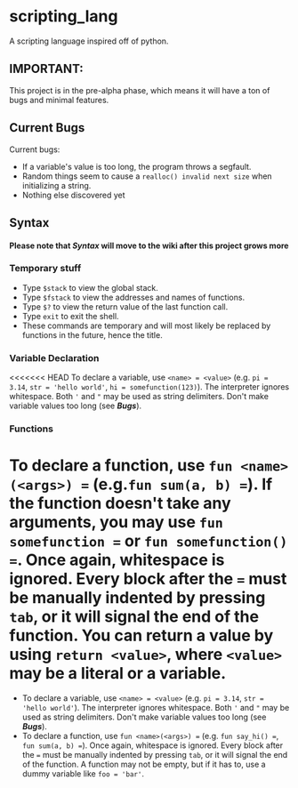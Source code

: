 # scripting_lang
A scripting language inspired off of python.
## IMPORTANT:
This project is in the pre-alpha phase, which means it will have a ton of bugs and minimal features.
## Current Bugs
Current bugs:
* If a variable's value is too long, the program throws a segfault.
* Random things seem to cause a `realloc() invalid next size` when initializing a string.
* Nothing else discovered yet
## Syntax
#### Please note that ***Syntax*** will move to the wiki after this project grows more
### Temporary stuff
* Type `$stack` to view the global stack.
* Type `$fstack` to view the addresses and names of functions.
* Type `$?` to view the return value of the last function call.
* Type `exit` to exit the shell.
* These commands are temporary and will most likely be replaced by functions in the future, hence the title.
### Variable Declaration
<<<<<<< HEAD
To declare a variable, use `<name> = <value>` (e.g. `pi = 3.14`, `str = 'hello world'`, `hi = somefunction(123)`). The interpreter ignores whitespace. Both `'` and `"` may be used as string delimiters. Don't make variable values too long (see ***Bugs***).
### Functions
To declare a function, use `fun <name>(<args>) =` (e.g.`fun sum(a, b) =`). If the function doesn't take any arguments, you may use `fun somefunction =` or `fun somefunction() =`. Once again, whitespace is ignored. Every block after the `=` must be manually indented by pressing `tab`, or it will signal the end of the function. You can return a value by using `return <value>`, where `<value>` may be a literal or a variable.
=======
* To declare a variable, use `<name> = <value>` (e.g. `pi = 3.14`, `str = 'hello world'`). The interpreter ignores whitespace. Both `'` and `"` may be used as string delimiters. Don't make variable values too long (see ***Bugs***).
* To declare a function, use `fun <name>(<args>) =` (e.g. `fun say_hi() =`, `fun sum(a, b) =`). Once again, whitespace is ignored. Every block after the `=` must be manually indented by pressing `tab`, or it will signal the end of the function. A function may not be empty, but if it has to, use a dummy variable like `foo = 'bar'`.